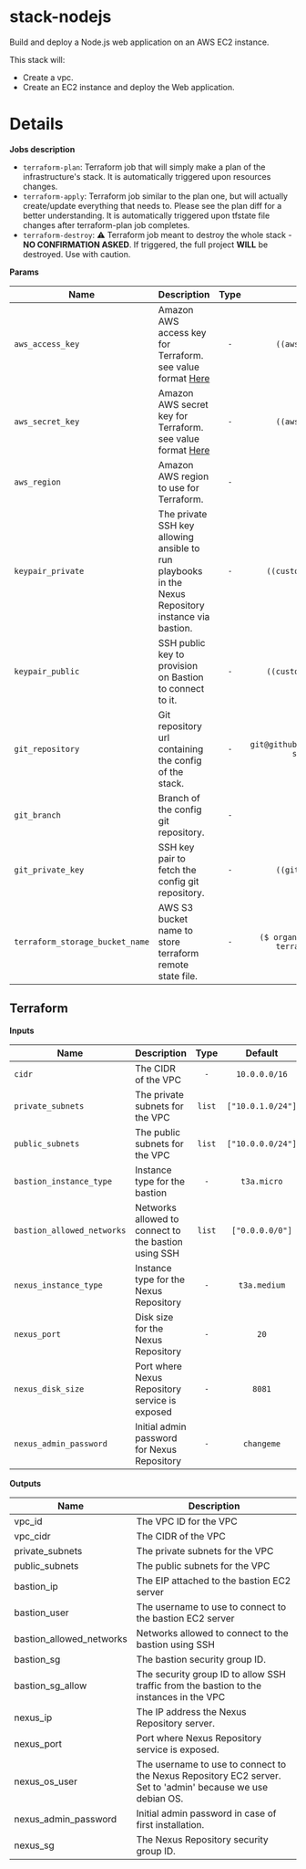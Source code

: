 # stack-nodejs

Build and deploy a Node.js web application on an AWS EC2 instance.

This stack will:
  * Create a vpc.
  * Create an EC2 instance and deploy the Web application.

# Details

**Jobs description**

  * `terraform-plan`: Terraform job that will simply make a plan of the infrastructure's stack. It is automatically triggered upon resources changes.
  * `terraform-apply`: Terraform job similar to the plan one, but will actually create/update everything that needs to. Please see the plan diff for a better understanding. It is automatically triggered upon tfstate file changes after terraform-plan job completes.
  * `terraform-destroy`: :warning: Terraform job meant to destroy the whole stack - **NO CONFIRMATION ASKED**. If triggered, the full project **WILL** be destroyed. Use with caution.

**Params**

|Name|Description|Type|Default|Required|
|---|---|:---:|:---:|:---:|
|`aws_access_key`|Amazon AWS access key for Terraform. see value format [Here](https://docs.cycloid.io/advanced-guide/integrate-and-use-cycloid-credentials-manager.html#vault-in-the-pipeline)|`-`|`((aws_aws.access_key))`|`True`|
|`aws_secret_key`|Amazon AWS secret key for Terraform. see value format [Here](https://docs.cycloid.io/advanced-guide/integrate-and-use-cycloid-credentials-manager.html#vault-in-the-pipeline)|`-`|`((aws_aws.secret_key))`|`True`|
|`aws_region`|Amazon AWS region to use for Terraform.|`-`|`eu-west-1`|`True`|
|`keypair_private`|The private SSH key allowing ansible to run playbooks in the Nexus Repository instance via bastion.|`-`|`((custom_keypair.ssh_prv))`|`True`|
|`keypair_public`|SSH public key to provision on Bastion to connect to it.|`-`|`((custom_keypair.ssh_pub))`|`True`|
|`git_repository`|Git repository url containing the config of the stack.|`-`|`git@github.com:cycloidio/cycloid-stacks-test.git`|`True`|
|`git_branch`|Branch of the config git repository.|`-`|`config`|`True`|
|`git_private_key`|SSH key pair to fetch the config git repository.|`-`|`((git_github.ssh_key))`|`True`|
|`terraform_storage_bucket_name`|AWS S3 bucket name to store terraform remote state file.|`-`|`($ organization_canonical $)-terraform-remote-state`|`True`|


## Terraform

**Inputs**

|Name|Description|Type|Default|Required|
|---|---|:---:|:---:|:---:|
|`cidr`|The CIDR of the VPC|`-`|`10.0.0.0/16`|`False`|
|`private_subnets`|The private subnets for the VPC|`list`|`["10.0.1.0/24"]`|`False`|
|`public_subnets`|The public subnets for the VPC|`list`|`["10.0.0.0/24"]`|`False`|
|`bastion_instance_type`|Instance type for the bastion|`-`|`t3a.micro`|`True`|
|`bastion_allowed_networks`|Networks allowed to connect to the bastion using SSH|`list`|`["0.0.0.0/0"]`|`False`|
|`nexus_instance_type`|Instance type for the Nexus Repository|`-`|`t3a.medium`|`True`|
|`nexus_port`|Disk size for the Nexus Repository|`-`|`20`|`False`|
|`nexus_disk_size`|Port where Nexus Repository service is exposed|`-`|`8081`|`True`|
|`nexus_admin_password`|Initial admin password for Nexus Repository|`-`|`changeme`|`True`|

**Outputs**

| Name | Description |
|------|-------------|
| vpc_id | The VPC ID for the VPC |
| vpc_cidr | The CIDR of the VPC |
| private_subnets | The private subnets for the VPC |
| public_subnets | The public subnets for the VPC |
| bastion_ip | The EIP attached to the bastion EC2 server |
| bastion_user | The username to use to connect to the bastion EC2 server |
| bastion_allowed_networks | Networks allowed to connect to the bastion using SSH |
| bastion_sg | The bastion security group ID. |
| bastion_sg_allow | The security group ID to allow SSH traffic from the bastion to the instances in the VPC |
| nexus_ip | The IP address the Nexus Repository server. |
| nexus_port | Port where Nexus Repository service is exposed. |
| nexus_os_user | The username to use to connect to the Nexus Repository EC2 server. Set to 'admin' because we use debian OS. |
| nexus_admin_password | Initial admin password in case of first installation. |
| nexus_sg | The Nexus Repository security group ID. |